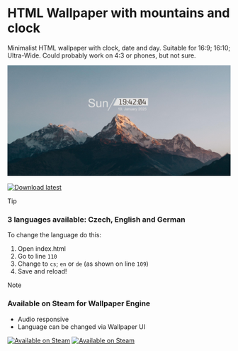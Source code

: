 # HTML Wallpaper with mountains and clock
Minimalist HTML wallpaper with clock, date and day.
Suitable for 16:9; 16:10; Ultra-Wide. Could probably work on 4:3 or phones, but not sure.

![Preview](preview.png)

[![Download latest](https://img.shields.io/badge/Download-wallpaper.zip-brightgreen)](https://github.com/MichalJef/wallpaper-mountains-clock/raw/refs/heads/main/releases/1.0/wallpaper.zip)

> [!TIP] 
> ### 3 languages available: Czech, English and German
> To change the language do this:
> 1. Open index.html
> 2. Go to line `110`
> 3. Change to `cs`; `en` or `de` (as shown on line `109`)
> 4. Save and reload!

> [!NOTE]
> ### Available on Steam for Wallpaper Engine
> - Audio responsive
> - Language can be changed via Wallpaper UI
>
> [![Available on Steam](https://img.shields.io/badge/Available%20on%20Steam-002e75?style=flat&logo=steam)](https://steamcommunity.com/sharedfiles/filedetails/?id=3409230390)
> <a href="https://steamcommunity.com/sharedfiles/filedetails/?id=3409230390" target="_blank">
>  <img src="https://img.shields.io/badge/Available%20on%20Steam-002e75?style=flat&logo=steam" alt="Available on Steam">
> </a>


